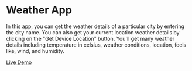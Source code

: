 <h1>Weather App</h1>
<p>In this app, you can get the weather details of a particular city by entering the city name. You can also get your current location weather details by clicking on the "Get Device Location" button. You'll get many weather details including temperature in celsius, weather conditions, location, feels like, wind, and humidity.</p>
<a href="https://62b87739232bc30008b847ec--ramanarora.netlify.app/" target="_blank">Live Demo</a>
<br>
<br>

